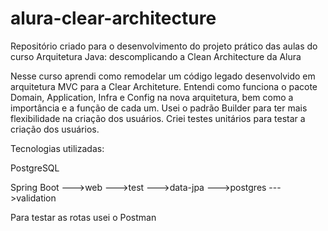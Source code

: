 # alura-clear-architecture
Repositório criado para o desenvolvimento do projeto prático das aulas do curso Arquitetura Java: descomplicando a Clean Architecture da Alura

Nesse curso aprendi como remodelar um código legado desenvolvido em arquitetura MVC para a Clear Architeture. Entendi como funciona o pacote Domain, Application, Infra e Config na nova arquitetura, bem como a importância e a função de cada um. 
Usei o padrão Builder para ter mais flexibilidade na criação dos usuários. Criei testes unitários para testar a criação dos usuários.

Tecnologias utilizadas:

PostgreSQL

Spring Boot
--->web
--->test
--->data-jpa
--->postgres
--->validation

Para testar as rotas usei o Postman
